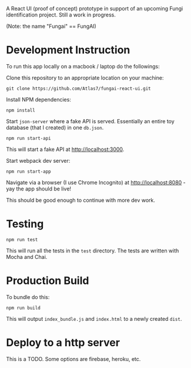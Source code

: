 A React UI (proof of concept) prototype in support of an upcoming Fungi identification project.
Still a work in progress.

(Note: the name "Fungai" == FungAI)

# Development Instruction

To run this app locally on a macbook / laptop do the followings:

Clone this repository to an appropriate location on your machine:

```
git clone https://github.com/Atlas7/fungai-react-ui.git
```

Install NPM dependencies:

```
npm install
```

Start `json-server` where a fake API is served. Essentially an entire toy database (that I created) in one `db.json`.

```
npm run start-api
```

This will start a fake API at [http://localhost:3000](http://localhost:3000).

Start webpack dev server:

```
npm run start-app
```

Navigate via a browser (I use Chrome Incognito) at [http://localhost:8080](http://localhost:8080) - yay the app
should be live!

This should be good enough to continue with more dev work.


# Testing

```
npm run test
```

This will run all the tests in the `test` directory. The tests are written with Mocha and Chai.

# Production Build

To bundle do this:

```
npm run build
```

This will output `index_bundle.js` and `index.html` to a newly created `dist`.

# Deploy to a http server

This is a TODO. Some options are firebase, heroku, etc.
